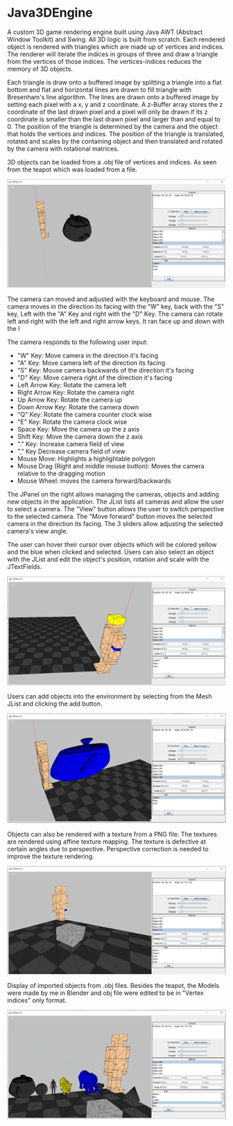 # Java3DEngine

A custom 3D game rendering engine built using Java AWT (Abstract Window Toolkit) and Swing. All 3D logic is built from scratch. Each rendered object is rendered with triangles which are made up of vertices and indices. The renderer will iterate the indices in groups of three and draw a triangle from the vertices of those indices. The vertices-indices reduces the memory of 3D objects.

Each triangle is draw onto a buffered image by splitting a triangle into a flat bottom and flat and horizontal lines are drawn to fill triangle with Bresenham's line algorithm. The lines are drawn onto a buffered image by setting each pixel with a x, y and z coordinate. A z-Buffer array stores the z coordinate of the last drawn pixel and a pixel will only be drawn if its z coordinate is smaller than the last drawn pixel and larger than and equal to 0. The position of the triangle is determined by the camera and the object that holds the vertices and indices. The position of the triangle is translated, rotated and scales by the containing object and then translated and rotated by the camera with rotational matrices.

3D objects can be loaded from a .obj file of vertices and indices. As seen from the teapot which was loaded from a file.

![Screen](./Screenshots/View7.png)

The camera can moved and adjusted with the keyboard and mouse. The camera moves in the direction its facing with the "W" key, back with the "S" key, Left with the "A" Key and right with the "D" Key. The camera can rotate left and right with the left and right arrow keys. It ran face up and down with the l

The camera responds to the following user input:
* "W" Key: Move camera in the direction it's facing
* "A" Key: Move camera left of the direction its facing
* "S" Key: Mouse camera backwards of the direction it's facing
* "D" Key: Move camera right of the direction it's facing
* Left Arrow Key: Rotate the camera left
* Right Arrow Key: Rotate the camera right
* Up Arrow Key: Rotate the camera up
* Down Arrow Key: Rotate the camera down
* "Q" Key: Rotate the camera counter clock wise
* "E" Key: Rotate the camera clock wise
* Space Key: Move the camera up the z axis
* Shift Key: Move the camera down the z axis
* "." Key: Increase camera field of view
* "," Key Decrease camera field of view
* Mouse Move: Highlights a highlightable polygon
* Mouse Drag (Right and middle mouse button): Moves the camera relative to the dragging motion
* Mouse Wheel: moves the camera forward/backwards

The JPanel on the right allows managing the cameras, objects and adding new objects in the application. The JList lists all cameras and allow the user to select a camera. The "View" button allows the user to switch perspective to the selected camera. The "Move forward" button moves the selected camera in the direction its facing. The 3 sliders allow adjusting the selected camera's view angle. 

The user can hover their cursor over objects which will be colored yellow and the blue when clicked and selected. Users can also select an object with the JList and edit the object's position, rotation and scale with the JTextFields.


![Screen](./Screenshots/View8.png)

Users can add objects into the environment by selecting from the Mesh JList and clicking the add button.

![Screen1](./Screenshots/View9.png)

Objects can also be rendered with a texture from a PNG file. The textures are rendered using affine texture mapping. The texture is defective at certain angles due to perspective. Perspective correction is needed to improve the texture rendering. 

![Screen](./Screenshots/View10.png)

Display of imported objects from .obj files. Besides the teapot, the Models were made by me in Blender and obj file were edited to be in "Vertex indices" only format.

![Screen](./Screenshots/View11.png)
